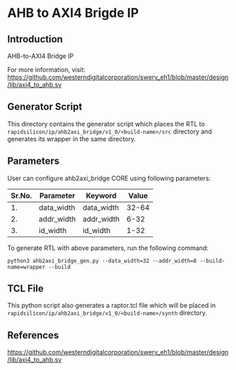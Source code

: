 # AHB to AXI4 Brigde IP
## Introduction
AHB-to-AXI4 Bridge IP

For more information, visit: https://github.com/westerndigitalcorporation/swerv_eh1/blob/master/design/lib/axi4_to_ahb.sv

## Generator Script
This directory contains the generator script which places the RTL to `rapidsilicon/ip/ahb2axi_bridge/v1_0/<build-name>/src` directory and generates its wrapper in the same directory. 

## Parameters
User can configure ahb2axi_bridge CORE using following parameters:

| Sr.No.|      Parameter       |         Keyword        |         Value         |
|-------|----------------------|------------------------|-----------------------|
|   1.  |   data_width         |    data_width          |   32-64               |
|   2.  |   addr_width         |    addr_width          |   6-32                |
|   3.  |   id_width           |    id_width            |   1-32                |



To generate RTL with above parameters, run the following command:
```
python3 ahb2axi_bridge_gen.py --data_width=32 --addr_width=8 --build-name=wrapper --build
```

## TCL File

This python script also generates a raptor.tcl file which will be placed in `rapidsilicon/ip/ahb2axi_bridge/v1_0/<build-name>/synth` directory.


## References
https://github.com/westerndigitalcorporation/swerv_eh1/blob/master/design/lib/axi4_to_ahb.sv
